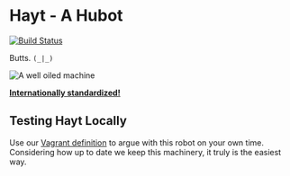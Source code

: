 # Hayt - A Hubot

[![Build Status](https://travis-ci.org/desert-planet/hayt.svg?branch=master)](https://travis-ci.org/desert-planet/hayt)

Butts. `(_|_)`

![A well oiled machine](http://s3.amazonaws.com/ayp/ayp-1417766653439.jpg)

**[Internationally standardized!](http://ayp.wtf.cat/at/1416707245276/)**

## Testing Hayt Locally

Use our [Vagrant definition](https://github.com/desert-planet/hayt-vagrant) to argue with this robot on your own time. Considering how up to date we keep this machinery, it truly is the easiest way.
